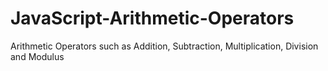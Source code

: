# JavaScript-Arithmetic-Operators
Arithmetic Operators such as Addition, Subtraction, Multiplication, Division and Modulus
